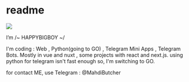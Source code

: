 # readme
![](http://github-profile-summary-cards.vercel.app/api/cards/profile-details?username=happybigboy&theme=discord_old_blurple)

I’m  /~ HAPPYBIGBOY ~/

I'm coding : Web , Python(going to GO) , Telegram Mini Apps , Telegram Bots. Mostly in vue and nuxt , some projects with react and next.js.
using python for telegram isn't fast enough so, I'm switching to GO.

for contact ME, use Telegram : @MahdiButcher

